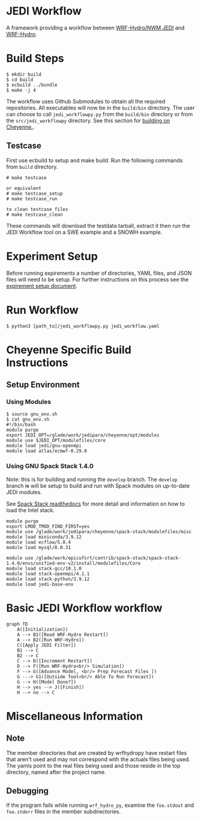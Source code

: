 # JEDI Workflow
A framework providing a workflow between [WRF-Hydro/NWM JEDI](https://github.com/JCSDA-internal/wrf_hydro_nwm_jedi) and [WRF-Hydro](https://github.com/NCAR/wrf_hydro_nwm_public).


# Build Steps
```console
$ mkdir build
$ cd build
$ ecbuild ../bundle
$ make -j 4
```
The workflow uses Github Submodules to obtain all the required repositories.
All executables will now be in the `build/bin` directory.
The user can choose to call `jedi_workflowpy.py` from the `build/bin`
  directory or from the `src/jedi_workflowpy` directory.
See this section for [building on Cheyenne.](#Cheyenne-Specific-Build-Instructions).

## Testcase
First use ecbuild to setup and make build. Run the following commands from `build` directory.
```console
# make testcase

or equivalent
# make testcase_setup
# make testcase_run

to clean testcase files
# make testcase_clean
```
These commands will download the testdata tarball, extract it then run the JEDI Workflow tool on a SWE example and a SNOWH example.


# Experiment Setup
Before running expirements a number of directories, YAML files, and JSON files will need to be setup.
For further instructions on this process see the [expirement setup document](docs/expirement_setup.md "Expirement Setup").


# Run Workflow
```console
$ python3 [path_to]/jedi_workflowpy.py jedi_workflow.yaml
```

# Cheyenne Specific Build Instructions
## Setup Environment
### Using Modules
```console
$ source gnu_env.sh
$ cat gnu_env.sh
#!/bin/bash
module purge
export JEDI_OPT=/glade/work/jedipara/cheyenne/opt/modules
module use $JEDI_OPT/modulefiles/core
module load jedi/gnu-openmpi
module load atlas/ecmwf-0.29.0
```

### Using GNU Spack Stack 1.4.0
Note: this is for building and running the `develop` branch.
The `develop` branch ~~is~~ will be setup to build and run with Spack modules on up-to-date JEDI modules.

See [Spack Stack readthedocs](https://spack-stack.readthedocs.io/en/1.4.0/PreConfiguredSites.html#ncar-wyoming-cheyenne)
for more detail and information on how to load the Intel stack.
```console
module purge
export LMOD_TMOD_FIND_FIRST=yes
module use /glade/work/jedipara/cheyenne/spack-stack/modulefiles/misc
module load miniconda/3.9.12
module load ecflow/5.8.4
module load mysql/8.0.31

module use /glade/work/epicufsrt/contrib/spack-stack/spack-stack-1.4.0/envs/unified-env-v2/install/modulefiles/Core
module load stack-gcc/10.1.0
module load stack-openmpi/4.1.1
module load stack-python/3.9.12
module load jedi-base-env
```

<!-- Old Instructions for Spack -->
<!--  - Load Spack modules -->
<!-- module purge -->
<!-- module unuse /glade/u/apps/ch/modulefiles/default/compilers -->
<!-- export MODULEPATH_ROOT=/glade/work/jedipara/cheyenne/spack-stack/modulefiles -->
<!-- module use /glade/work/jedipara/cheyenne/spack-stack/modulefiles/compilers -->
<!-- module use /glade/work/jedipara/cheyenne/spack-stack/modulefiles/misc -->
<!-- module load ecflow/5.8.4 -->
<!-- module load miniconda/3.9.12 -->
<!-- ulimit -s unlimited -->
<!-- # GNU specific modules -->
<!-- module use /glade/work/jedipara/cheyenne/spack-stack/spack-stack-v1/envs/skylab-2.0.0-gnu-10.1.0/install/modulefiles/Core -->
<!-- module load stack-gcc/10.1.0 -->
<!-- module load stack-openmpi/4.1.1 -->
<!-- # Intel specific modules -->
<!-- # module use /glade/work/jedipara/cheyenne/spack-stack/spack-stack-v1/envs/skylab-2.0.0-intel-19.1.1.217/install/modulefiles/Core -->
<!-- # module load stack-intel/19.1.1.217 -->
<!-- # module load stack-intel-mpi/2019.7.217 -->
<!-- module load stack-python/3.9.12 -->
<!-- module load jedi-fv3-env/1.0.0 -->
<!-- module load bufr/11.7.1 -->
<!-- # module load jedi-ewok-env/1.0.0 -->
<!-- # module load nco/5.0.6 -->

<!-- # these are needed so WRF-Hydro can build without other modifications -->
<!-- export NETCDF_INC=${netcdf_fortran_ROOT}/include -->
<!-- export NETCDF_LIB=${netcdf_fortran_ROOT}/lib -->
<!-- ``` -->
<!--  - Create Python environment to get [wrfhydropy](https://github.com/NCAR/wrf_hydro_py) package -->
<!-- ```console -->
<!-- $ python3 -m venv ~/[local_path]/env -->
<!-- $ activate ~/[local_path]/env -->
<!-- $ python3 -m pip install wrfhydropy -->
<!-- ``` -->
<!-- Note: for future runs, instead of installing wrfhydopy again you can load the -->
<!--   virtual environment with the following command -->
<!--   `source ~/[local_path]/env/bin/activate`. -->
<!-- It would be good to add that line to the end of the `gnu_spack_env.sh` file, -->
<!--   so the python package gets loaded with `source gnu_spack_env.sh`. -->



<!-- ## Obtain and Build Source Code -->
<!--  - Clone repositories [JCSDA-internal/wrf_hydro_nwm_jedi](https://github.com/JCSDA-internal/wrf_hydro_nwm_jedi) and [NCAR/wrf_hydro_nwm_public](https://github.com/NCAR/wrf_hydro_nwm_public) -->
<!-- ```console -->
<!-- $ git clone git@github.com:JCSDA-internal/wrf_hydro_nwm_jedi.git -->
<!-- $ mkdir wrf_hydro_nwm_jedi/build -->
<!-- $ cd wrf_hydro_nwm_jedi/build -->
<!-- $ ecbuild ../bundle -->
<!-- $ make -j 4 -->
<!-- ``` -->





<!-- # Running -->
<!-- ## Prerequisites -->
<!--  - Python 3 and [wrf_hydro_py](https://github.com/NCAR/wrf_hydro_py) -->
<!--  - [WRF-Hydro/NWM JEDI](https://github.com/JCSDA-internal/wrf_hydro_nwm_jedi) -->
<!--  - [WRF-Hydro](https://github.com/NCAR/wrf_hydro_nwm_public) -->
<!--  - Prepare Experiment Configuration Files -->
<!--    - jedi_workflow.yaml -->
<!--    - jedi.yaml -->
<!--    - WRF-Hydro namelists, to be placed in the WRF-Hydro domain directory -->
<!-- 	 - hrldas_namelists.json -->
<!--      - hydro_namelists.json -->

<!-- ### Prepping YAMLs -->
<!--  - The starting time in `jedi.yaml` is propagated to JEDI and WRF-Hydro YAMLs -->
<!-- during the initilization phase and while the model runs. -->
<!--  - More to be added -->



# Basic JEDI Workflow workflow

```mermaid
graph TD
    A([Initialization])
    A --> B1([Read WRF-Hydro Restart])
    A --> B2([Run WRF-Hydro])
    C([Apply JEDI Filter])
    B1 --> C
    B2 --> C
    C --> D([Increment Restart])
    D --> F([Run WRF-Hydro<br/> Simulation])
    F --> G([Advance Model, <br/> Prep Forecast Files ])
    G -.-> G1([Outside Tool<br/> Able To Run Forecast])
    G --> H([Model Done?])
    H --> yes --> J([Finish])
    H --> no --> C
```


# Miscellaneous Information
## Note
The member directories that are created by wrfhydropy have restart files that
aren't used and may not correspond with the actuals files being used.
The yamls point to the real files being used and those reside in the top
directory, named after the project name.

<!-- ## YAMLs -->
<!-- JEDI Workflow YAML: if the `start_wrf-h_time` and `start_jedi_time` time are -->
<!-- equal, then WRF-Hydro is not run before starting the cycle, only a restart -->
<!-- file is used. -->

## Debugging
If the program fails while running `wrf_hydro_py`, examine the `foo.stdout`
and `foo.stderr` files in the member subdirectories.

<!-- If the program fails or is stopped during the `wrf_hydro_py`, WRF-Hydro may -->
<!-- need to be recompiled. -->

<!-- # Git Submodules -->
<!-- ## Add JEDI increment data to WRF-Hydro data -->
<!-- ### Description -->
<!-- Code is based on the [project AddJediIncr](https://github.com/ClaraDraper-NOAA/AddJediIncr) by Clara Draper and Mike Barlage. -->
<!-- Increment JEDI adds analysis to WRF-Hydro restart files. -->
<!-- Used in conjunction with [WRF-Hydro/NWM JEDI Implementation](https://github.com/JCSDA-internal/wrf_hydro_nwm_jedi). -->
